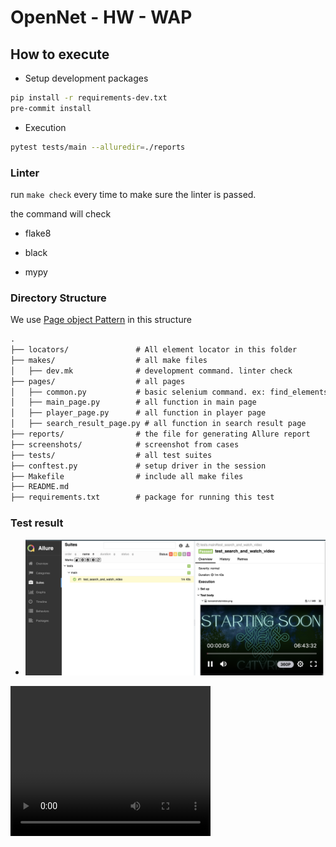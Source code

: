 # OpenNet - HW - WAP

## How to execute

- Setup development packages

```bash
pip install -r requirements-dev.txt
pre-commit install
```

- Execution

```bash
pytest tests/main --alluredir=./reports
```

### Linter

run `make check` every time to make sure the linter is passed.

the command will check

- flake8

- black

- mypy

### Directory Structure

We use [Page object Pattern](https://www.selenium.dev/documentation/test_practices/encouraged/page_object_models/) in this structure

```txt
.
├── locators/               # All element locator in this folder 
├── makes/                  # all make files
│   ├── dev.mk              # development command. linter check
├── pages/                  # all pages 
│   ├── common.py           # basic selenium command. ex: find_elements
│   ├── main_page.py        # all function in main page
│   ├── player_page.py      # all function in player page
│   ├── search_result_page.py # all function in search result page
├── reports/                # the file for generating Allure report
├── screenshots/            # screenshot from cases
├── tests/                  # all test suites
├── conftest.py             # setup driver in the session
├── Makefile                # include all make files
├── README.md
├── requirements.txt        # package for running this test
```

### Test result

- ![Allure report](./screenshots/WAP.png)

<video width="320" height="240" controls>
  <source src="screenshots/WAP.mov?raw=true" type="video/quicktime">
  Your browser does not support the video tag.
</video>